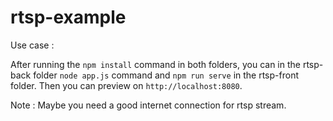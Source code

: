 # rtsp-example

Use case :

After running the `npm install` command in both folders, you can in the rtsp-back folder `node app.js` command and `npm run serve` in the rtsp-front folder. Then you can preview on `http://localhost:8080`.

Note : Maybe you need a good internet connection for rtsp stream.